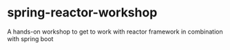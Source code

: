 # spring-reactor-workshop
A hands-on workshop to get to work with reactor framework in combination with spring boot
